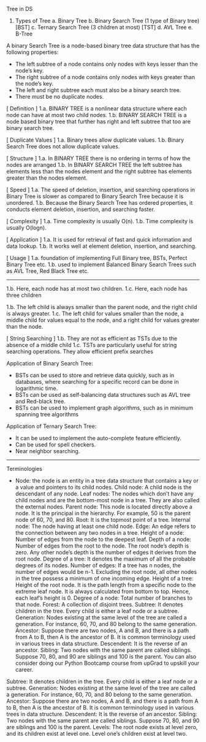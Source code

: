 Tree in DS
1. Types of Tree
    a. Binary Tree
    b. Binary Search Tree (1 type of Binary tree)  [BST]
    c. Ternary Search Tree (3 children at most) [TST]
    d. AVL Tree 
    e. B-Tree

A binary Search Tree is a node-based binary tree data structure that has the following properties:  
* The left subtree of a node contains only nodes with keys lesser than the node’s key.
* The right subtree of a node contains only nodes with keys greater than the node’s key.
* The left and right subtree each must also be a binary search tree.
* There must be no duplicate nodes.

[ Definition ]
1.a. BINARY TREE is a nonlinear data structure where each node can have at most two child nodes. 
1.b. BINARY SEARCH TREE is a node based binary tree that further has right and left subtree that too are binary search tree.

[ Duplicate Values ]
1.a. Binary trees allow duplicate values.
1.b. Binary Search Tree does not allow duplicate values.

[ Structure ]
1.a. In BINARY TREE there is no ordering in terms of how the nodes are arranged
1.b. In BINARY SEARCH TREE the left subtree has elements less than the nodes element and the right subtree has elements greater than the nodes element.

[ Speed ]
1.a. The speed of deletion, insertion, and searching operations in Binary Tree is slower as compared to Binary Search Tree because it is unordered. 
1.b. Because the Binary Search Tree has ordered properties, it conducts element deletion, insertion, and searching faster.

[ Complexity ]
1.a. Time complexity is usually O(n).
1.b. Time complexity is usually O(logn).

[ Application ]
1.a. It is used for retrieval of fast and quick information and data lookup.
1.b. It works well at element deletion, insertion, and searching.

[ Usage ]
1.a. foundation of implementing Full Binary tree, BSTs, Perfect Binary Tree etc.
1.b. used to implement Balanced Binary Search Trees such as AVL Tree, Red Black Tree etc.

---------------------------------------------------------------------------------------------------------------------

1.b. Here, each node has at most two children. 
1.c. Here, each node has three children

1.b. The left child is always smaller than the parent node, and the right child is always greater.
1.c. The left child for values smaller than the node, a middle child for values equal to the node, and a right child for values greater than the node.

[ String Searching ]
1.b. They are not as efficient as TSTs due to the absence of a middle child
1.c. TSTs are particularly useful for string searching operations. They allow efficient prefix searches

Application of Binary Search Tree:
 * BSTs can be used to store and retrieve data quickly, such as in databases, where searching for a specific record can be done in logarithmic time.
 * BSTs can be used as self-balancing data structures such as AVL tree and Red-black tree.
 * BSTs can be used to implement graph algorithms, such as in minimum spanning tree algorithms

Application of Ternary Search Tree:
 * It can be used to implement the auto-complete feature efficiently.
 * Can be used for spell checkers.
 * Near neighbor searching.
---------------------------------------------------------------------------------------------------------------------

Terminologies 
* Node: the node is an entity in a tree data structure that contains a key or a value and pointers to its child nodes. 
Child node: A child node is the descendant of any node.
Leaf nodes: The nodes which don’t have any child nodes and are the bottom-most node in a tree. They are also called the external nodes.
Parent node: This node is located directly above a node. It is the principal in the hierarchy. For example, 50 is the parent node of 60, 70, and 80.
Root: It is the topmost point of a tree.
Internal node: The node having at least one child node.
Edge: An edge refers to the connection between any two nodes in a tree.
Height of a node: Number of edges from the node to the deepest leaf.
Depth of a node: Number of edges from the root to the node. The root node’s depth is zero. Any other node’s depth is the number of edges it derives from the root node.
Degree of a tree: It denotes the maximum of all the probable degrees of its nodes.
Number of edges: If a tree has n nodes, the number of edges would be n-1. Excluding the root node, all other nodes in the tree possess a minimum of one incoming edge.
Height of a tree: Height of the root node. It is the path length from a specific node to the extreme leaf node. It is always calculated from bottom to top. Hence, each leaf’s height is 0.
Degree of a node: Total number of branches to that node.
Forest: A collection of disjoint trees.
Subtree: It denotes children in the tree. Every child is either a leaf node or a subtree.
Generation: Nodes existing at the same level of the tree are called a generation. For instance, 60, 70, and 80 belong to the same generation.
Ancestor: Suppose there are two nodes, A and B, and there is a path from A to B, then A is the ancestor of B. It is common terminology used in various trees in data structure.
Descendent: It is the reverse of an ancestor.
Sibling: Two nodes with the same parent are called siblings. Suppose 70, 80, and 90 are siblings and 100 is the parent.
You can also consider doing our Python Bootcamp course from upGrad to upskill your career.

Subtree: It denotes children in the tree. Every child is either a leaf node or a subtree.
Generation: Nodes existing at the same level of the tree are called a generation. For instance, 60, 70, and 80 belong to the same generation.
Ancestor: Suppose there are two nodes, A and B, and there is a path from A to B, then A is the ancestor of B. It is common terminology used in various trees in data structure.
Descendent: It is the reverse of an ancestor.
Sibling: Two nodes with the same parent are called siblings. Suppose 70, 80, and 90 are siblings and 100 is the parent.
Levels: The root node exists at level zero, and its children exist at level one. Level one’s children exist at level two.
